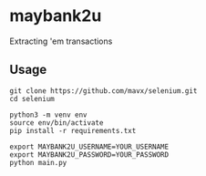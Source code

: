 # maybank2u
Extracting 'em transactions

## Usage
```
git clone https://github.com/mavx/selenium.git
cd selenium

python3 -m venv env
source env/bin/activate
pip install -r requirements.txt

export MAYBANK2U_USERNAME=YOUR_USERNAME
export MAYBANK2U_PASSWORD=YOUR_PASSWORD
python main.py
```
